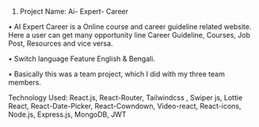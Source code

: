 1.	Project Name: Ai- Expert- Career		

•	AI Expert Career is a Online course and career guideline related website. Here a user can get many opportunity line Career Guideline, Courses, Job Post, Resources and vice versa.

•	Switch language Feature English & Bengali.

•	Basically this was a team project, which I did with my three team members.

Technology Used: React.js, React-Router, Tailwindcss , Swiper js, Lottie React, React-Date-Picker, React-Cowndown, Video-react, React-icons, Node.js, Express.js, MongoDB, JWT
